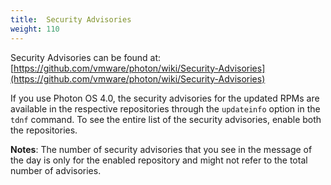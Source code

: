 ```yaml
---
title:  Security Advisories
weight: 110
---
```


Security Advisories can be found at: [https://github.com/vmware/photon/wiki/Security-Advisories](https://github.com/vmware/photon/wiki/Security-Advisories)


If you use Photon OS 4.0, the security advisories for the updated RPMs are available in the respective repositories through the `updateinfo` option in the `tdnf` command. To see the entire list of the security advisories, enable both the repositories. 

**Notes**: The number of security advisories that you see in the message of the day is only for the enabled repository and might not refer to the total number of advisories. 

